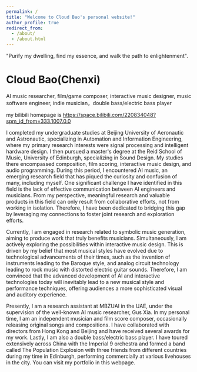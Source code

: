 ```yaml
---
permalink: /
title: "Welcome to Cloud Bao's personal website!"
author_profile: true
redirect_from: 
  - /about/
  - /about.html
---
```


"Purify my dwelling, find my essence, and walk the path to enlightenment".

Cloud Bao(Chenxi)
======
AI music researcher, film/game composer, interactive music designer, music software engineer, indie musician，double bass/electric bass player

my bilibili homepage is https://space.bilibili.com/220834048?spm_id_from=333.1007.0.0

I completed my undergraduate studies at Beijing University of Aeronautic and Astronautic, specializing in Automation and Information Engineering, where my primary research interests were signal processing and intelligent hardware design. I then pursued a master's degree at the Reid School of Music, University of Edinburgh, specializing in Sound Design. My studies there encompassed composition, film scoring, interactive music design, and audio programming. During this period, I encountered AI music, an emerging research field that has piqued the curiosity and confusion of many, including myself. One significant challenge I have identified in this field is the lack of effective communication between AI engineers and musicians. From my perspective, meaningful research and valuable products in this field can only result from collaborative efforts, not from working in isolation. Therefore, I have been dedicated to bridging this gap by leveraging my connections to foster joint research and exploration efforts.

Currently, I am engaged in research related to symbolic music generation, aiming to produce work that truly benefits musicians. Simultaneously, I am actively exploring the possibilities within interactive music design. This is driven by my belief that most musical styles have evolved due to technological advancements of their times, such as the invention of instruments leading to the Baroque style, and analog circuit technology leading to rock music with distorted electric guitar sounds. Therefore, I am convinced that the advanced development of AI and interactive technologies today will inevitably lead to a new musical style and performance techniques, offering audiences a more sophisticated visual and auditory experience.

Presently, I am a research assistant at MBZUAI in the UAE, under the supervision of the well-known AI music researcher, Gus Xia. In my personal time, I am an independent musician and film score composer, occasionally releasing original songs and compositions. I have collaborated with directors from Hong Kong and Beijing and have received several awards for my work. Lastly, I am also a double bass/electric bass player. I have toured extensively across China with the Imperial 9 orchestra and formed a band called The Population Explosion with three friends from different countries during my time in Edinburgh, performing commercially at various livehouses in the city. You can visit my portfolio in this webpage.




